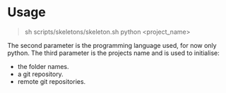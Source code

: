 # Usage

> sh scripts/skeletons/skeleton.sh python <project_name>

The second parameter is the programming language used, for now only python.
The third parameter is the projects name and is used to initialise:
*  the folder names.
*  a git repository.
*  remote git repositories.
